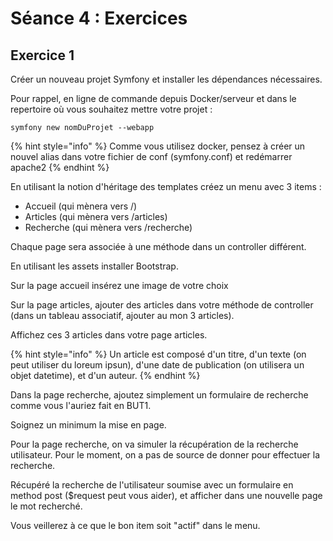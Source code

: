 # Séance 4 : Exercices

## Exercice 1

Créer un nouveau projet Symfony et installer les dépendances nécessaires.

Pour rappel, en ligne de commande depuis Docker/serveur et dans le repertoire où vous souhaitez mettre votre projet :

`symfony new nomDuProjet --webapp`

{% hint style="info" %}
Comme vous utilisez docker, pensez à créer un nouvel alias dans votre fichier de conf (symfony.conf) et redémarrer apache2
{% endhint %}

En utilisant la notion d'héritage des templates créez un menu avec 3 items :

* Accueil (qui mènera vers /)
* Articles (qui mènera vers /articles)
* Recherche (qui mènera vers /recherche)

Chaque page sera associée à une méthode dans un controller différent.

En utilisant les assets installer Bootstrap.

Sur la page accueil insérez une image de votre choix

Sur la page articles, ajouter des articles dans votre méthode de controller (dans un tableau associatif, ajouter au mon 3 articles).

Affichez ces 3 articles dans votre page articles.

{% hint style="info" %}
Un article est composé d'un titre, d'un texte (on peut utiliser du loreum ipsun), d'une date de publication (on utilisera un objet datetime), et d'un auteur.&#x20;
{% endhint %}

Dans la page recherche, ajoutez simplement un formulaire de recherche comme vous l'auriez fait en BUT1.

Soignez un minimum la mise en page.



Pour la page recherche, on va simuler la récupération de la recherche utilisateur. Pour le moment, on a pas de source de donner pour effectuer la recherche.

Récupéré la recherche de l'utilisateur soumise avec un formulaire en method post ($request peut vous aider), et afficher dans une nouvelle page le mot recherché.



Vous veillerez à ce que le bon item soit "actif" dans le menu.&#x20;

